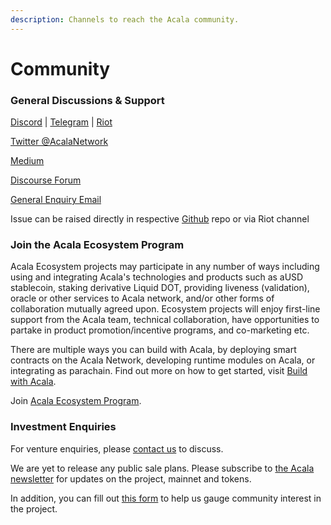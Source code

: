 ```yaml
---
description: Channels to reach the Acala community.
---
```


# Community

### General Discussions & Support

[Discord](https://discord.gg/vdbFVCH) \| [Telegram](https://t.me/AcalaOfficial) \| [Riot](https://riot.im/app/#/room/#acala:matrix.org)

[Twitter @AcalaNetwork](https://twitter.com/acalanetwork)

[Medium](https://medium.com/acalanetwork)

[Discourse Forum](https://acala.discourse.group/)

[General Enquiry Email](mailto:hello@acala.network)

Issue can be raised directly in respective [Github](https://github.com/AcalaNetwork) repo or via Riot channel

### Join the Acala Ecosystem Program

Acala Ecosystem projects may participate in any number of ways including using and integrating Acala's technologies and products such as aUSD stablecoin, staking derivative Liquid DOT, providing liveness \(validation\), oracle or other services to Acala network, and/or other forms of collaboration mutually agreed upon. Ecosystem projects will enjoy first-line support from the Acala team, technical collaboration, have opportunities to partake in product promotion/incentive programs, and co-marketing etc.

There are multiple ways you can build with Acala, by deploying smart contracts on the Acala Network, developing runtime modules on Acala, or integrating as parachain. Find out more on how to get started, visit [Build with Acala](https://wiki.acala.network/build/builders-portal).

Join [Acala Ecosystem Program](https://forms.gle/KahyKRUEJg49ryXj8).

### Investment Enquiries

For venture enquiries, please [contact us](mailto:hello@acala.network) to discuss.

We are yet to release any public sale plans. Please subscribe to [the Acala newsletter](https://share.hsforms.com/1X9RxkXk-R62I0VNbATaDXw4h8qc) for updates on the project, mainnet and tokens.

In addition, you can fill out [this form](https://forms.gle/DLXmWPQGZfqQjJvB6) to help us gauge community interest in the project.


